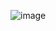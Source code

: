 
![image](https://user-images.githubusercontent.com/90142566/147420712-10c96884-594e-4b12-bd24-c059abf356f1.png)

